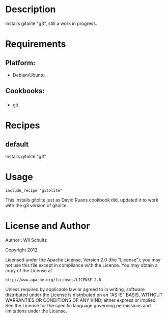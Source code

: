 Description
===========

Installs gitolite "g3", still a work in progress.

Requirements
============

## Platform:

* Debian/Ubuntu

## Cookbooks:

###
* git

Recipes
=======

## default

Installs gitolite "g3" 

Usage
=====

    include_recipe "gitolite"

This installs gitolite just as David Ruans cookbook did, updated it to work with the g3 version of gitolite.

License and Author
==================

Author:: Wil Schultz

Copyright 2012

Licensed under the Apache License, Version 2.0 (the "License");
you may not use this file except in compliance with the License.
You may obtain a copy of the License at

    http://www.apache.org/licenses/LICENSE-2.0

Unless required by applicable law or agreed to in writing, software
distributed under the License is distributed on an "AS IS" BASIS,
WITHOUT WARRANTIES OR CONDITIONS OF ANY KIND, either express or implied.
See the License for the specific language governing permissions and
limitations under the License.

